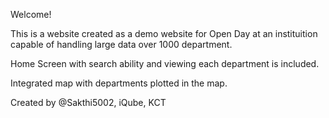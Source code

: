 Welcome!

This is a website created as a demo website for Open Day at an instituition capable of handling large data over 1000 department.

Home Screen with search ability and viewing each department is included.

Integrated map with departments plotted in the map.

Created by @Sakthi5002,
iQube, KCT
